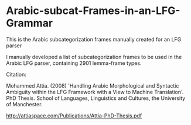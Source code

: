 # Arabic-subcat-Frames-in-an-LFG-Grammar
This is the Arabic subcategorization frames manually created for an LFG parser

I manually developed a list of subcategorization frames to be used in the Arabic LFG parser, containing 2901 lemma-frame types.

Citation:

Mohammed Attia. (2008) 'Handling Arabic Morphological and Syntactic Ambiguity within the LFG Framework with a View to Machine Translation'. PhD Thesis. School of Languages, Linguistics and Cultures, the University of Manchester.

http://attiaspace.com/Publications/Attia-PhD-Thesis.pdf
